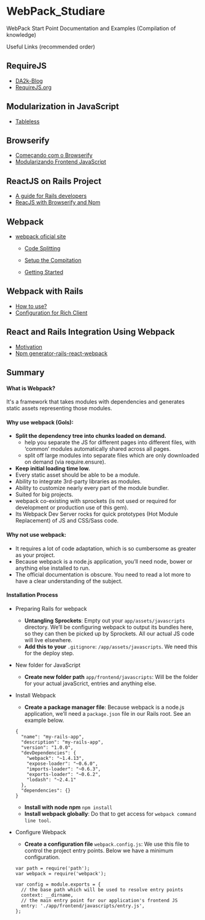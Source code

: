 # WebPack_Studiare
WebPack Start Point Documentation and Examples (Compilation of knowledge)

Useful Links (recommended order)

## RequireJS
- [DA2k-Blog](http://blog.da2k.com.br/2015/01/18/requirejs-carregando-javacript-sob-demanda/)
- [RequireJS.org](http://requirejs.org/docs/start.html)

## Modularization in JavaScript
- [Tableless](http://tableless.com.br/modularizacao-em-javascript/)

## Browserify
- [Começando com o Browserify](http://diogo.nu/comecando-com-o-browserify/)
- [Modularizando Frontend JavaScript](https://udgwebdev.com/modularizando-frontend-javascript-com-browserify)

## ReactJS on Rails Project
- [A guide for Rails developers](https://www.airpair.com/reactjs/posts/reactjs-a-guide-for-rails-developers)
- [ReacJS with Browserify and Npm](http://codeutopia.net/blog/2016/01/25/getting-started-with-npm-and-browserify-in-a-react-project/)

## Webpack
- [webpack oficial site](http://webpack.github.io/)

  - [Code Splitting](http://webpack.github.io/docs/code-splitting.html)
  
  - [Setup the Compitation](http://webpack.github.io/docs/tutorials/getting-started/)
  
  - [Getting Started](http://webpack.github.io/docs/usage.html)

## Webpack with Rails
- [How to use?](http://clarkdave.net/2015/01/how-to-use-webpack-with-rails/)
- [Configuration for Rich Client](http://www.railsonmaui.com/blog/2014/10/03/integrating-webpack-and-the-es6-transpiler-into-an-existing-rails-project/)

## React and Rails Integration Using Webpack
- [Motivation](https://www.netguru.co/blog/react-rails-webpack)
- [Npm generator-rails-react-webpack](https://www.npmjs.com/package/generator-rails-react-webpack)

## Summary

#### What is Webpack?
It's a framework that takes modules with dependencies and generates static assets representing those modules.

#### Why use webpack (Gols):
- **Split the dependency tree into chunks loaded on demand.**
  - help you separate the JS for different pages into different files, with ‘common’ modules automatically shared across all pages.
  - split off large modules into separate files which are only downloaded on demand (via require.ensure).
- **Keep initial loading time low.**
- Every static asset should be able to be a module.
- Ability to integrate 3rd-party libraries as modules.
- Ability to customize nearly every part of the module bundler.
- Suited for big projects.
- webpack co-existing with sprockets (is not used or required for development or production use of this gem).
- Its Webpack Dev Server rocks for quick prototypes (Hot Module Replacement) of JS and CSS/Sass code.

#### Why not use webpack:
- It requires a lot of code adaptation, which is so cumbersome as greater as your project.
- Because webpack is a node.js application, you’ll need node, bower or anything else installed to run.
- The official documentation is obscure. You need to read a lot more to have a clear understanding of the subject.

#### Installation Process

  - Preparing Rails for webpack
    - **Untangling Sprockets**: Empty out your `app/assets/javascripts` directory. We’ll be configuring webpack to output its bundles here, so they can then be picked up by Sprockets. All our actual JS code will live elsewhere.
    - **Add this to your** `.gitignore`: `/app/assets/javascripts`. We need this for the deploy step.
  
  - New folder for JavaScript
    - **Create new folder path** `app/frontend/javascripts`: Will be the folder for your actual javaScrict, entries and anything else.
  
  - Install Webpack
    - **Create a package manager file**: Because webpack is a node.js application, we’ll need a `package.json` file in our Rails root. See an example below.
    ```
    {
      "name": "my-rails-app",
      "description": "my-rails-app",
      "version": "1.0.0",
      "devDependencies": {
        "webpack": "~1.4.13",
        "expose-loader": "~0.6.0",
        "imports-loader": "~0.6.3",
        "exports-loader": "~0.6.2",
        "lodash": "~2.4.1"
      },
      "dependencies": {}
    }
    ```
    - **Install with node npm** `npm install`
    - **Install webpack globally**: Do that to get access for `webpack command line tool`.
  
  - Configure Webpack
    - **Create a configuration file** `webpack.config.js`: We use this file to control the project entry points. Below we have a minimum configuration. 
    ```
    var path = require('path');
    var webpack = require('webpack');

    var config = module.exports = {
      // the base path which will be used to resolve entry points
      context: __dirname,
      // the main entry point for our application's frontend JS
      entry: './app/frontend/javascripts/entry.js',
    };
    ```




